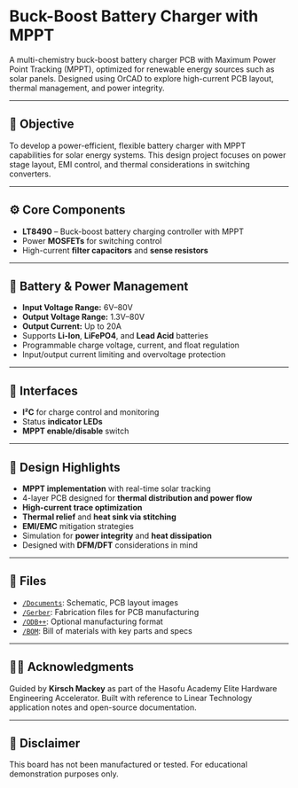 # Buck-Boost Battery Charger with MPPT

A multi-chemistry buck-boost battery charger PCB with Maximum Power Point Tracking (MPPT), optimized for renewable energy sources such as solar panels. Designed using OrCAD to explore high-current PCB layout, thermal management, and power integrity.

---

## 🧠 Objective

To develop a power-efficient, flexible battery charger with MPPT capabilities for solar energy systems. This design project focuses on power stage layout, EMI control, and thermal considerations in switching converters.

---

## ⚙️ Core Components

- **LT8490** – Buck-boost battery charging controller with MPPT
- Power **MOSFETs** for switching control
- High-current **filter capacitors** and **sense resistors**

---

## 🔋 Battery & Power Management

- **Input Voltage Range:** 6V–80V
- **Output Voltage Range:** 1.3V–80V
- **Output Current:** Up to 20A
- Supports **Li-Ion**, **LiFePO4**, and **Lead Acid** batteries
- Programmable charge voltage, current, and float regulation
- Input/output current limiting and overvoltage protection

---

## 🔌 Interfaces

- **I²C** for charge control and monitoring
- Status **indicator LEDs**
- **MPPT enable/disable** switch

---

## 🚧 Design Highlights

- **MPPT implementation** with real-time solar tracking
- 4-layer PCB designed for **thermal distribution and power flow**
- **High-current trace optimization**
- **Thermal relief** and **heat sink via stitching**
- **EMI/EMC** mitigation strategies
- Simulation for **power integrity** and **heat dissipation**
- Designed with **DFM/DFT** considerations in mind

---

## 📎 Files

- [`/Documents`](./Documents): Schematic, PCB layout images
- [`/Gerber`](./Gerber): Fabrication files for PCB manufacturing
- [`/ODB++`](./ODB++): Optional manufacturing format
- [`/BOM`](./BOM): Bill of materials with key parts and specs

---

## 👨‍🏫 Acknowledgments

Guided by **Kirsch Mackey** as part of the Hasofu Academy Elite Hardware Engineering Accelerator. Built with reference to Linear Technology application notes and open-source documentation.

---

## 🚫 Disclaimer

This board has not been manufactured or tested. For educational demonstration purposes only.
